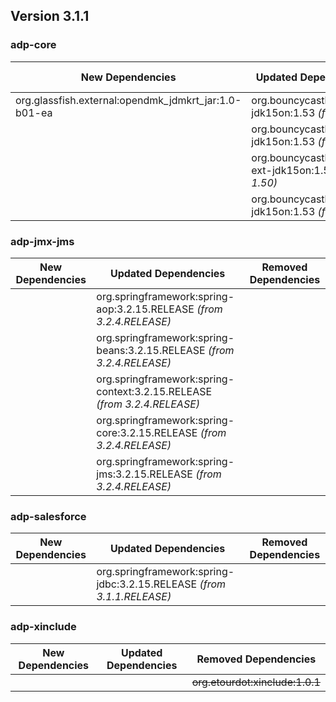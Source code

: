 ## Version 3.1.1 ##

### adp-core ###
| New Dependencies | Updated Dependencies | Removed Dependencies |
| -------- | -------- | -------- |
| org.glassfish.external:opendmk_jdmkrt_jar:1.0-b01-ea | org.bouncycastle:bcmail-jdk15on:1.53 *(from 1.50)* |  |
|  | org.bouncycastle:bcpkix-jdk15on:1.53 *(from 1.50)* |  |
|  | org.bouncycastle:bcprov-ext-jdk15on:1.53 *(from 1.50)* |  |
|  | org.bouncycastle:bcprov-jdk15on:1.53 *(from 1.50)* |  |

### adp-jmx-jms ###
| New Dependencies | Updated Dependencies | Removed Dependencies |
| -------- | -------- | -------- |
|  | org.springframework:spring-aop:3.2.15.RELEASE *(from 3.2.4.RELEASE)* |  |
|  | org.springframework:spring-beans:3.2.15.RELEASE *(from 3.2.4.RELEASE)* |  |
|  | org.springframework:spring-context:3.2.15.RELEASE *(from 3.2.4.RELEASE)* |  |
|  | org.springframework:spring-core:3.2.15.RELEASE *(from 3.2.4.RELEASE)* |  |
|  | org.springframework:spring-jms:3.2.15.RELEASE *(from 3.2.4.RELEASE)* |  |

### adp-salesforce ###
| New Dependencies | Updated Dependencies | Removed Dependencies |
| -------- | -------- | -------- |
|  | org.springframework:spring-jdbc:3.2.15.RELEASE *(from 3.1.1.RELEASE)* |  |

### adp-xinclude ###
| New Dependencies | Updated Dependencies | Removed Dependencies |
| -------- | -------- | -------- |
|  |  | ~~org.etourdot:xinclude:1.0.1~~ |
